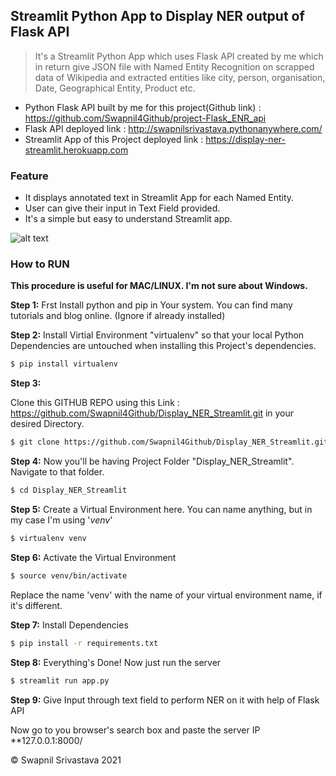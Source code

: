 ## Streamlit Python App to Display NER output of Flask API

> It's a Streamlit Python App which uses Flask API created by me which in return give JSON file with Named Entity Recognition on scrapped data of Wikipedia and extracted entities like city, person, organisation, Date, Geographical Entity, Product etc.

- Python Flask API built by me for this project(Github link) : https://github.com/Swapnil4Github/project-Flask_ENR_api
- Flask API deployed link : http://swapnilsrivastava.pythonanywhere.com/
- Streamlit App of this Project deployed link : https://display-ner-streamlit.herokuapp.com

### Feature
- It displays annotated text in Streamlit App for each Named Entity.
- User can give their input in Text Field provided.
- It's a simple but easy to understand Streamlit app.

![alt text](https://cdn.pixabay.com/photo/2021/04/12/21/08/21-08-33-456_1280.jpg)


### How to RUN

**This procedure is useful for MAC/LINUX. I'm not sure about Windows.**

**Step 1:**
Frst Install python and pip in Your system. You can find many tutorials and blog online. (Ignore if already installed)

**Step 2:**
Install Virtial Environment "virtualenv" so that your local Python Dependencies are untouched when installing this Project's dependencies.

```bash
$ pip install virtualenv
```

**Step 3:**

Clone this GITHUB REPO using this Link : https://github.com/Swapnil4Github/Display_NER_Streamlit.git in your desired Directory.

```bash
$ git clone https://github.com/Swapnil4Github/Display_NER_Streamlit.git
```

**Step 4:**
Now you'll be having Project Folder "Display_NER_Streamlit". Navigate to that folder.

```bash
$ cd Display_NER_Streamlit
```

**Step 5:**
Create a Virtual Environment here. You can name anything, but in my case I'm using '_venv_'

```bash
$ virtualenv venv
```

**Step 6:**
Activate the Virtual Environment

```bash
$ source venv/bin/activate
```

Replace the name 'venv' with the name of your virtual environment name, if it's different.

**Step 7:**
Install Dependencies

```bash
$ pip install -r requirements.txt
```

**Step 8:**
Everything's Done!
Now just run the server

```bash
$ streamlit run app.py
```
**Step 9:**
Give Input through text field to perform NER on it with help of Flask API

Now go to you browser's search box and paste the server IP **127.0.0.1:8000/



&copy; Swapnil Srivastava 2021
